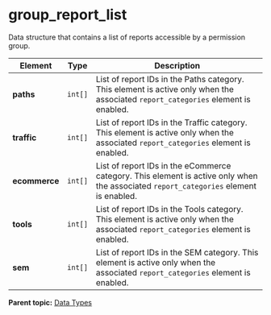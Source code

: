 # group_report_list

Data structure that contains a list of reports accessible by a permission group.

|Element|Type|Description|
|-------|----|-----------|
|**paths** |`int[]` | List of report IDs in the Paths category. This element is active only when the associated `report_categories` element is enabled. |
|**traffic** |`int[]` | List of report IDs in the Traffic category. This element is active only when the associated `report_categories` element is enabled. |
|**ecommerce** |`int[]` | List of report IDs in the eCommerce category. This element is active only when the associated `report_categories` element is enabled. |
|**tools** |`int[]` | List of report IDs in the Tools category. This element is active only when the associated `report_categories` element is enabled. |
|**sem** |`int[]` | List of report IDs in the SEM category. This element is active only when the associated `report_categories` element is enabled. |

**Parent topic:** [Data Types](../data_types/c_datatypes.md)


